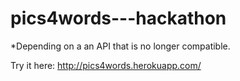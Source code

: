 # pics4words---hackathon

*Depending on a an API that is no longer compatible.

Try it here: http://pics4words.herokuapp.com/
